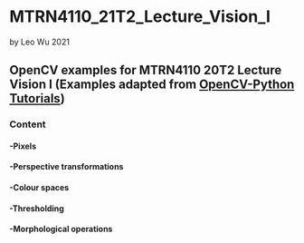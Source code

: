 # MTRN4110_21T2_Lecture_Vision_I

by Leo Wu 2021

## OpenCV examples for MTRN4110 20T2 Lecture Vision I (Examples adapted from [OpenCV-Python Tutorials](https://docs.opencv.org/3.4.2/d6/d00/tutorial_py_root.html))

### Content

#### -Pixels

#### -Perspective transformations

#### -Colour spaces

#### -Thresholding

#### -Morphological operations
